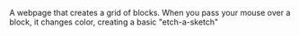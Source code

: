 A webpage that creates a grid of blocks. When you pass your mouse over a block, it changes color, creating a basic "etch-a-sketch"